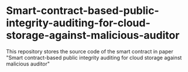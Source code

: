 # Smart-contract-based-public-integrity-auditing-for-cloud-storage-against-malicious-auditor
This repository stores the source code of the smart contract in paper "Smart contract-based public integrity auditing for cloud storage against malicious auditor"
